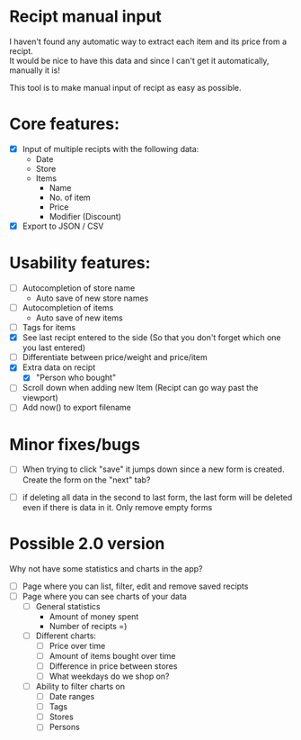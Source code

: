 # Recipt manual input

I haven't found any automatic way to extract each item and its price from a recipt.  
It would be nice to have this data and since I can't get it automatically, manually it is!  

This tool is to make manual input of recipt as easy as possible.

# Core features:
 - [x] Input of multiple recipts with the following data:
   - Date
   - Store
   - Items
   	 - Name
   	 - No. of item
   	 - Price
   	 - Modifier (Discount) 
 - [x] Export to JSON / CSV

# Usability features:
 - [ ] Autocompletion of store name
   - Auto save of new store names
 - [ ] Autocompletion of items
   - Auto save of new items
 - [ ] Tags for items
 - [x] See last recipt entered to the side (So that you don't forget which one you last entered)
 - [ ] Differentiate between price/weight and price/item
 - [x] Extra data on recipt
   - [x] "Person who bought"
 - [ ] Scroll down when adding new Item (Recipt can go way past the viewport)
 - [ ] Add now() to export filename

# Minor fixes/bugs
 - [ ] When trying to click "save" it jumps down since a new form is created. Create the form on the "next" tab?
 - [ ] if deleting all data in the second to last form, the last form will be deleted even if there is data in it. Only remove empty forms


# Possible 2.0 version
Why not have some statistics and charts in the app?

 - [ ] Page where you can list, filter, edit and remove saved recipts
 - [ ] Page where you can see charts of your data
   - [ ] General statistics
     - Amount of money spent
     - Number of recipts =)
   - [ ] Different charts:
     - [ ] Price over time
     - [ ] Amount of items bought over time
     - [ ] Difference in price between stores
     - [ ] What weekdays do we shop on?
   - [ ] Ability to filter charts on
     - [ ] Date ranges
     - [ ] Tags
     - [ ] Stores
     - [ ] Persons